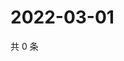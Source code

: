 # 2022-03-01

共 0 条

<!-- BEGIN WEIBO -->
<!-- 最后更新时间 Tue Mar 01 2022 20:24:54 GMT+0800 (China Standard Time) -->

<!-- END WEIBO -->
